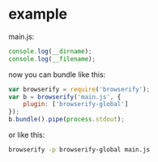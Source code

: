 # example

main.js:

``` js
console.log(__dirname);
console.log(__filename);
```

now you can bundle like this:

``` js
var browserify = require('browserify');
var b = browserify('main.js', {
	plugin: ['browserify-global']
});
b.bundle().pipe(process.stdout);
```

or like this:

``` sh
browserify -p browserify-global main.js
```
